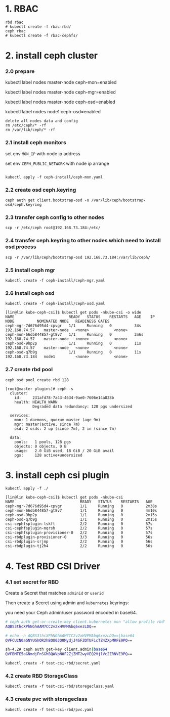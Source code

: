 # 1. RBAC

```
rbd rbac
# kubectl create -f rbac-rbd/
ceph rbac
# kubectl create -f rbac-cephfs/
```

# 2. install ceph cluster

### 2.0 prepare
kubectl label nodes master-node ceph-mon=enabled

kubectl label nodes master-node ceph-mgr=enabled

kubectl label nodes master-node ceph-osd=enabled

kubectl label nodes node1 ceph-osd=enabled

```ecma script level 4
delete all nodes data and config
rm /etc/ceph/* -rf
rm /var/lib/ceph/* -rf
```


### 2.1 install ceph monitors
set env `MON_IP` with node ip address

set env `CEPH_PUBLIC_NETWORK` with node ip arrange
```console

kubectl apply -f ceph-install/ceph-mon.yaml
```


### 2.2 create osd ceph.keyring
```cassandraql
ceph auth get client.bootstrap-osd -o /var/lib/ceph/bootstrap-osd/ceph.keyring
```

### 2.3 transfer ceph config to other nodes
```cassandraql
scp -r /etc/ceph root@192.168.73.184:/etc/
```

### 2.4 transfer ceph.keyring to other nodes which need to install osd process
```cassandraql
scp -r /var/lib/ceph/bootstrap-osd 192.168.73.184:/var/lib/ceph/
```

### 2.5 install ceph mgr
```cassandraql
kubectl create -f ceph-install/ceph-mgr.yaml
``` 

### 2.6 install ceph osd
```cassandraql
kubectl create -f ceph-install/ceph-osd.yaml
``` 

```ecma script level 4
[lin@lin kube-ceph-csi]$ kubectl get pods -nkube-csi -o wide
NAME                        READY   STATUS    RESTARTS   AGE    IP               NODE          NOMINATED NODE   READINESS GATES
ceph-mgr-7d676d95d4-cpvgr   1/1     Running   0          34s    192.168.74.57    master-node   <none>           <none>
ceph-mon-66db844857-gt8v7   1/1     Running   0          2m6s   192.168.74.57    master-node   <none>           <none>
ceph-osd-9hp2p              1/1     Running   0          11s    192.168.74.57    master-node   <none>           <none>
ceph-osd-q7b9g              1/1     Running   0          11s    192.168.73.184   node1         <none>           <none>
```

### 2.7 create rbd pool
```ecma script level 4
ceph osd pool create rbd 128
```

```ecma script level 4
[root@master plugins]# ceph -s
  cluster:
    id:     231afd78-7a43-4634-9ae0-7606e14a828b
    health: HEALTH_WARN
            Degraded data redundancy: 128 pgs undersized
 
  services:
    mon: 1 daemons, quorum master (age 9m)
    mgr: master(active, since 7m)
    osd: 2 osds: 2 up (since 7m), 2 in (since 7m)
 
  data:
    pools:   1 pools, 128 pgs
    objects: 0 objects, 0 B
    usage:   2.0 GiB used, 18 GiB / 20 GiB avail
    pgs:     128 active+undersized
```


# 3. install ceph csi plugin
```ecma script level 4
kubectl apply -f ./
```

```ecma script level 4
[lin@lin kube-ceph-csi]$ kubectl get pods -nkube-csi
NAME                             READY   STATUS    RESTARTS   AGE
ceph-mgr-7d676d95d4-cpvgr        1/1     Running   0          2m38s
ceph-mon-66db844857-gt8v7        1/1     Running   0          4m10s
ceph-osd-9hp2p                   1/1     Running   0          2m15s
ceph-osd-q7b9g                   1/1     Running   0          2m15s
csi-cephfsplugin-lskft           2/2     Running   0          57s
csi-cephfsplugin-mqrsh           2/2     Running   0          57s
csi-cephfsplugin-provisioner-0   2/2     Running   0          57s
csi-rbdplugin-provisioner-0      3/3     Running   0          56s
csi-rbdplugin-srjmp              2/2     Running   0          56s
csi-rbdplugin-tj2h4              2/2     Running   0          56s
```


# 4. Test RBD CSI Driver

### 4.1 set secret for RBD
Create a Secret that matches `adminid` or `userid`

Then create a Secret using admin and `kubernetes` keyrings:

you need your Ceph admin/user password encoded in base64.

```bash
# ceph auth get-or-create-key client.kubernetes mon "allow profile rbd" osd "profile rbd pool=rbd"
AQBS3thcXPhNGhAAM7CC2v2xHVPMAbq6xezLDQ==

# echo -n AQBS3thcXPhNGhAAM7CC2v2xHVPMAbq6xezLDQ==|base64
QVFCUzN0aGNYUGhOR2hBQU03Q0MydjJ4SFZQTUFicTZ4ZXpMRFE9PQ==
```

```bash
sh-4.2# ceph auth get-key client.admin|base64
QVFBMTE5aGNmdjFnSGhBQWVpN0F2ZjZMT2wyVEQ2VjlVc2ZRNVE9PQ==
```

```console
kubectl create -f test-csi-rbd/secret.yaml
```
 

### 4.2 create RBD StorageClass

```console
kubectl create -f test-csi-rbd/storegeclass.yaml
```

### 4.3 create pvc with storageclass

```console
kubectl create -f test-csi-rbd/pvc.yaml
```
